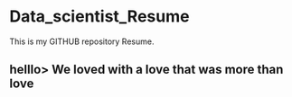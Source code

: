 # Data_scientist_Resume
This is my GITHUB repository Resume.
## helllo> We loved with a love that was more than love

###

##


